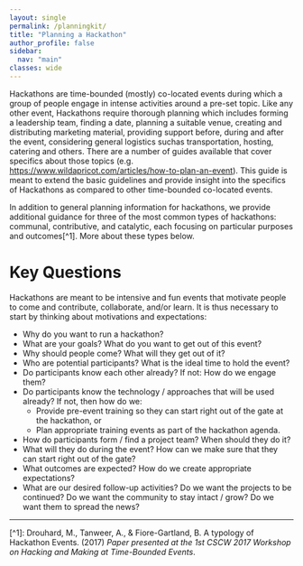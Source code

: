```yaml
---
layout: single
permalink: /planningkit/
title: "Planning a Hackathon"
author_profile: false
sidebar:
  nav: "main"
classes: wide
---
```


Hackathons are time-bounded (mostly) co-located events during which a group of people engage in intense activities around a pre-set topic. Like any other event, Hackathons require thorough planning which includes forming a leadership team, finding a date, planning a suitable venue, creating and distributing marketing material, providing support before, during and after the event, considering general logistics suchas transportation, hosting, catering and others. There are a number of guides available that cover specifics about those topics (e.g. <a href="https://www.wildapricot.com/articles/how-to-plan-an-event">https://www.wildapricot.com/articles/how-to-plan-an-event</a>). This guide is meant to extend the basic guidelines and provide insight into the specifics of Hackathons as compared to other time-bounded co-located events.

In addition to general planning information for hackathons, we provide additional guidance for three of the most common types of hackathons: communal, contributive, and catalytic, each focusing on particular purposes and outcomes[^1].  More about these types below.

# Key Questions
Hackathons are meant to be intensive and fun events that motivate people to come and contribute, collaborate, and/or learn. It is thus necessary to start by thinking about motivations and expectations:
* Why do you want to run a hackathon?
* What are your goals? What do you want to get out of this event?
* Why should people come? What will they get out of it?
* Who are potential participants? What is the ideal time to hold the event?
* Do participants know each other already? If not: How do we engage them?
* Do participants know the technology / approaches that will be used already? If not, then how do we:
  * Provide pre-event training so they can start right out of the gate at the hackathon, or
  * Plan appropriate training events as part of the hackathon agenda.
* How do participants form / find a project team? When should they do it?
* What will they do during the event? How can we make sure that they can start right out of the gate?
* What outcomes are expected? How do we create appropriate expectations?
* What are our desired follow-up activities? Do we want the projects to be continued? Do we want the community to stay intact / grow? Do we want them to spread the news?

<hr>
[^1]: Drouhard, M., Tanweer, A., & Fiore-Gartland, B.  A typology of Hackathon Events. (2017) <em>Paper presented at the 1st CSCW 2017 Workshop on Hacking and Making at Time-Bounded Events</em>.
